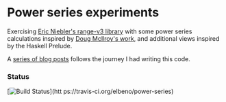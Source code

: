 # Power series experiments

Exercising [Eric Niebler's range-v3 library](https://github.com/ericniebler/range-v3) with some power series calculations inspired by [Doug McIlroy's work](http://www.cs.dartmouth.edu/~doug/powser.html), and additional views inspired by the Haskell Prelude.

A [series of blog posts](http://www.elbeno.com/blog/?p=1118) follows the journey I had writing this code.

### Status
[![Build Status](https://travis-ci.org/elbeno/power-series.svg?branch=master)](htt
ps://travis-ci.org/elbeno/power-series)
